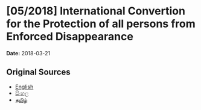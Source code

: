 # [05/2018] International Convertion for the Protection of all persons from Enforced Disappearance

**Date:** 2018-03-21

## Original Sources

- [English](https://documents.gov.lk/view/acts/2018/3/05-2018_E.pdf)
- [සිංහල](https://documents.gov.lk/view/acts/2018/3/05-2018_S.pdf)
- [தமிழ்](https://documents.gov.lk/view/acts/2018/3/05-2018_T.pdf)
